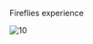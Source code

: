 Fireflies experience

![10](https://user-images.githubusercontent.com/51957768/94059125-e92d1d80-fdd9-11ea-84c4-ae387b1eb4c9.png)
